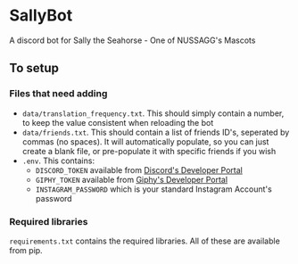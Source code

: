 # SallyBot
A discord bot for Sally the Seahorse - One of NUSSAGG's Mascots

## To setup
### Files that need adding
* `data/translation_frequency.txt`. This should simply contain a number, to keep the value consistent when reloading the bot
* `data/friends.txt`. This should contain a list of friends ID's, seperated by commas (no spaces). It will automatically populate, so you can just create a blank file, or pre-populate it with specific friends if you wish
* `.env`. This contains:
    * `DISCORD_TOKEN` available from [Discord's Developer Portal](https://discordapp.com/developers)
    * `GIPHY_TOKEN` available from [Giphy's Developer Portal](https://developers.giphy.com/)
    * `INSTAGRAM_PASSWORD` which is your standard Instagram Account's password
    
### Required libraries
`requirements.txt` contains the required libraries. All of these are available from pip.